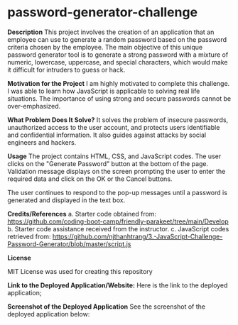 # password-generator-challenge

**Description**
This project involves the creation of an application that an employee can use to generate a random password based on the password criteria chosen by the employee. The main objective of this unique password generator tool is to generate a strong password with a mixture of numeric, lowercase, uppercase, and special characters, which would make it difficult for intruders to guess or hack.

**Motivation for the Project**
I am highly motivated to complete this challenge. I was able to learn how JavaScript is applicable to solving real life situations. The importance of using strong and secure passwords cannot be over-emphasized.

**What Problem Does It Solve?**
It solves the problem of insecure passwords, unauthorized access to the user account, and protects users identifiable and confidential information. It also guides against attacks by social engineers and hackers.

**Usage**
The project contains HTML, CSS, and JavaScript codes. The user clicks on the "Generate Password" button at the bottom of the page. Validation message displays on the screen prompting the user to enter the required data and click on the OK or the Cancel buttons. 

The user continues to respond to the pop-up messages until a password is generated and displayed in the text box.

**Credits/References**
a. Starter code obtained from: https://github.com/coding-boot-camp/friendly-parakeet/tree/main/Develop
b. Starter code assistance received from the instructor.
c. JavaScript codes retrieved from: https://github.com/njthanhtrang/3.-JavaScript-Challenge-Password-Generator/blob/master/script.js

**License**

MIT License was used for creating this repository

**Link to the Deployed Application/Website:**
Here is the link to the deployed application;

**Screenshot of the Deployed Application**
See the screenshot of the deployed application below:
